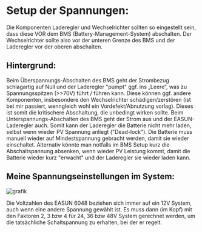 # Setup der Spannungen: #    
Die Komponenten Laderegler und Wechselrichter sollten so eingestellt sein, dass diese VOR dem BMS (Battery-Management-System) abschalten. Der Wechselrichter sollte also vor  der unteren Grenze des BMS und der Laderegler vor der oberen abschalten.  

## Hintergrund: ##    
Beim Überspannungs-Abschalten des BMS geht der Strombezug schlagartig auf Null und der Laderegler "pumpt" ggf. ins „Leere“, was zu Spannungsspitzen (>>70V) führt / führen kann. Diese können ggf. andere Komponenten, insbesondere den Wechselrichter schädigen/zerstören (ist bei mir passiert, wenngleich wohl ein Vordefekt/Abnutzung vorlag). Dieses ist somit die kritischere Abschaltung, die unbedingt wirken sollte.
Beim Unterspannungs-Abschalten des BMS geht der Strom aus und der EASUN- Laderegler auch. Somit kann der Laderegler die Batterie nicht mehr laden, selbst wenn wieder PV Spannung anliegt ("Dead-lock"). Die Batterie muss manuell wieder auf Mindestspannung gebracht werden, damit sie wieder einschaltet. Alternativ könnte man notfalls im BMS Setup kurz die Abschaltspannung absenken, wenn wieder PV Leistung kommt, damit die Batterie wieder kurz "erwacht" und der Laderegler sie wieder laden kann.

## Meine Spannungseinstellungen im System: ##  

![grafik](https://user-images.githubusercontent.com/125013125/233797451-fd6ab893-eb3f-47ea-b70e-7bc07158c84e.png)

Die Voltzahlen des EASUN 6048 beziehen sich immer auf ein 12V System, auch wenn eine andere Spannung gewählt ist. Es muss dann (im Kopf) mit den Faktoren 2, 3 bzw 4 für 24, 36 bzw 48V System gerechnet werden, um die tatsächliche Schaltspannung zu erhalten, bei der er regelt.
